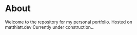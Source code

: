 # About
Welcome to the repository for my personal portfolio. Hosted on matthiatt.dev Currently under construction...